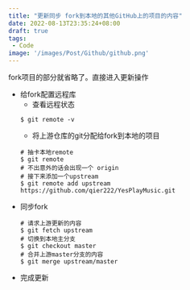 ```yaml
---
title: "更新同步 fork到本地的其他GitHub上的项目的内容"
date: 2022-08-13T23:35:24+08:00
draft: true
tags:
 - Code
image: '/images/Post/Github/github.png'
---
```


<!--more-->

fork项目的部分就省略了。直接进入更新操作

- 给fork配置远程库
  - 查看远程状态
  ```shell
  $ git remote -v
  ```
  - 将上游仓库的git分配给fork到本地的项目
  ```shell
  # 抽卡本地remote
  $ git remote 
  # 不出意外的话会出现一个 origin
  # 接下来添加一个upstream
  $ git remote add upstream https://github.com/qier222/YesPlayMusic.git
  ```
- 同步fork
  ```shell
  # 请求上游更新的内容
  $ git fetch upstream
  # 切换到本地主分支
  $ git checkout master
  # 合并上游master分支的内容
  $ git merge upstream/master
  ```
- 完成更新